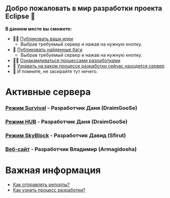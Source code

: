 ## Добро пожаловать в мир разработки проекта Eclipse 👋


**В данном месте вы сможете:**

- 🙋‍♀️ [Публиковать ваши идеи](#)
    - Выбрав требуемый сервер и нажав на нужную кнопку.
- 🌈 [Публиковать найденные баги](#)
    - Выбрав требуемый сервер и нажав на нужную кнопку.
- 👩‍💻 [Ознакамливаться процессами разработками](https://github.com/orgs/TODO-Eclipse/projects/2)
- 🍿 [Узнавать на каком процессе разработки сейчас находится сервер](https://github.com/orgs/TODO-Eclipse/projects/2)
- 🧙 И помните, не засирайте тут ничего.


# Активные сервера
### [Режим Survival](https://github.com/TODO-Eclipse/Survival) - Разработчик Даня (DraimGooSe)
### [Режим HUB](https://github.com/TODO-Eclipse/HUB) - Разработчик Даня (DraimGooSe)
### [Режим SkyBlock](https://github.com/TODO-Eclipse/SkyBlock) - Разработчик Давид (Sfirut)
### [Веб-сайт](https://github.com/TODO-Eclipse/Website) - Разработчик Владимир (Armagidosha)

# Важная информация
- [Как отправлять репорты?](https://github.com/TODO-Eclipse/Survival/wiki/%D0%9A%D0%B0%D0%BA-%D0%BE%D1%82%D0%BF%D1%80%D0%B0%D0%B2%D1%8F%D1%82%D1%8C-%D0%B1%D0%B0%D0%B3%E2%80%90%D1%80%D0%B5%D0%BF%D0%BE%D1%80%D1%82%D1%8B%3F)
- [Как узнать процесс разработки?](#)
